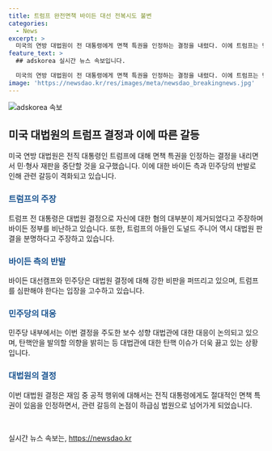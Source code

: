 ```yaml
---
title: 트럼프 완전면책 바이든 대선 전복시도 불변
categories:
  - News
excerpt: >
  미국의 연방 대법원이 전 대통령에게 면책 특권을 인정하는 결정을 내렸다. 이에 트럼프는 민·형사 재판을 중단하고 바이든측과 민주당은 민주주의의 위기를 주장하며 트럼프 심판을 강조했다. 트럼프는 판결을 환영하고 바이든을 공격하며, 상당한 논란을 불러일으켰다. 이에 민주당과 야당은 대법원 결정에 대한 비판을 내세우고, 보수 성향의 대법관들에 대한 대응이 필요하다고 주장했다. 여론은 뜨거운 갈등 속에 혼란스러운 상황이 이어지고 있다.
feature_text: >
  ## adskorea 실시간 뉴스 속보입니다.

  미국의 연방 대법원이 전 대통령에게 면책 특권을 인정하는 결정을 내렸다. 이에 트럼프는 민·형사 재판을 중단하고 바이든측과 민주당은 민주주의의 위기를 주장하며 트럼프 심판을 강조했다. 트럼프는 판결을 환영하고 바이든을 공격하며, 상당한 논란을 불러일으켰다. 이에 민주당과 야당은 대법원 결정에 대한 비판을 내세우고, 보수 성향의 대법관들에 대한 대응이 필요하다고 주장했다. 여론은 뜨거운 갈등 속에 혼란스러운 상황이 이어지고 있다.
image: 'https://newsdao.kr/res/images/meta/newsdao_breakingnews.jpg'
---
```


<p><img src="https://newsdao.kr/res/images/meta/newsdao_breakingnews.jpg" alt="adskorea 속보" /></p>

<h2 data-ke-size="size26">미국 대법원의 트럼프 결정과 이에 따른 갈등</h2>

<p>미국 연방 대법원은 전직 대통령인 트럼프에 대해 면책 특권을 인정하는 결정을 내리면서 민·형사 재판을 중단할 것을 요구했습니다. 이에 대한 바이든 측과 민주당의 반발로 인해 관련 갈등이 격화되고 있습니다.</p>

<h3><b><span style="color: #1a5490;">트럼프의 주장</span></b></h3>

<p>트럼프 전 대통령은 대법원 결정으로 자신에 대한 혐의 대부분이 제거되었다고 주장하며 바이든 정부를 비난하고 있습니다. 또한, 트럼프의 아들인 도널드 주니어 역시 대법원 판결을 분명하다고 주장하고 있습니다.</p>

<h3><b><span style="color: #1a5490;">바이든 측의 반발</span></b></h3>

<p>바이든 대선캠프와 민주당은 대법원 결정에 대해 강한 비판을 퍼뜨리고 있으며, 트럼프를 심판해야 한다는 입장을 고수하고 있습니다.</p>

<h3><b><span style="color: #1a5490;">민주당의 대응</span></b></h3>

<p>민주당 내부에서는 이번 결정을 주도한 보수 성향 대법관에 대한 대응이 논의되고 있으며, 탄핵안을 발의할 의향을 밝히는 등 대법관에 대한 탄핵 이슈가 더욱 끓고 있는 상황입니다.</p>

<h3><b><span style="color: #1a5490;">대법원의 결정</span></b></h3>

<p>이번 대법원 결정은 재임 중 공적 행위에 대해서는 전직 대통령에게도 절대적인 면책 특권이 있음을 인정하면서, 관련 갈등의 논점이 하급심 법원으로 넘어가게 되었습니다.</p>

<p data-ke-size="size16">&nbsp;</p>
실시간 뉴스 속보는, <a href="https://newsdao.kr" rel="dofollow">https://newsdao.kr</a>


